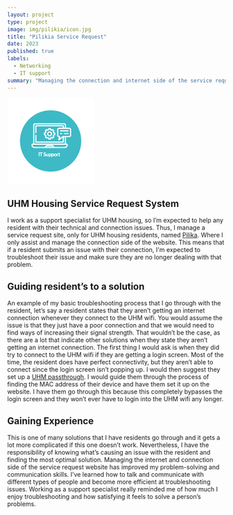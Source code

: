 ```yaml
---
layout: project
type: project
image: img/pilikia/icon.jpg
title: "Pilikia Service Request"
date: 2023
published: true
labels:
  - Networking
  - IT support
summary: "Managing the connection and internet side of the service request website for UHM Housing. "
---
```

<img width="200px" class="rounded float-start pe-4" src="../img/pilikia/pic1.png">

## UHM Housing Service Request System

  I work as a support specialist for UHM housing, so I’m expected to help any resident with their technical and connection issues. Thus, I manage a service request site, only for UHM housing residents, named [Pilika](https://resnet.hawaii.edu/pilikia/). Where I only assist and manage the connection side of the website. This means that if a resident submits an issue with their connection, I'm expected to troubleshoot their issue and make sure they are no longer dealing with that problem.

## Guiding resident’s to a solution

  An example of my basic troubleshooting process that I go through with the resident, let’s say a resident states that they aren’t getting an internet connection whenever they connect to the UHM wifi. You would assume the issue is that they just have a poor connection and that we would need to find ways of increasing their signal strength. That wouldn’t be the case, as there are a lot that indicate other solutions when they state they aren’t getting an internet connection. The first thing I would ask is when they did try to connect to the UHM wifi if they are getting a login screen. Most of the time, the resident does have perfect connectivity, but they aren’t able to connect since the login screen isn’t popping up. I would then suggest they set up a [UHM passthrough](https://www.hawaii.edu/wireless/pt/). I would guide them through the process of finding the MAC address of their device and have them set it up on the website. I have them go through this because this completely bypasses the login screen and they won’t ever have to login into the UHM wifi any longer. 

## Gaining Experience
  This is one of many solutions that I have residents go through and it gets a lot more complicated if this one doesn’t work. Nevertheless, I have the responsibility of knowing what’s causing an issue with the resident and finding the most optimal solution. Managing the internet and connection side of the service request website has improved my problem-solving and communication skills. I’ve learned how to talk and communicate with different types of people and become more efficient at troubleshooting issues. Working as a support specialist really reminded me of how much I enjoy troubleshooting and how satisfying it feels to solve a person’s problems.

